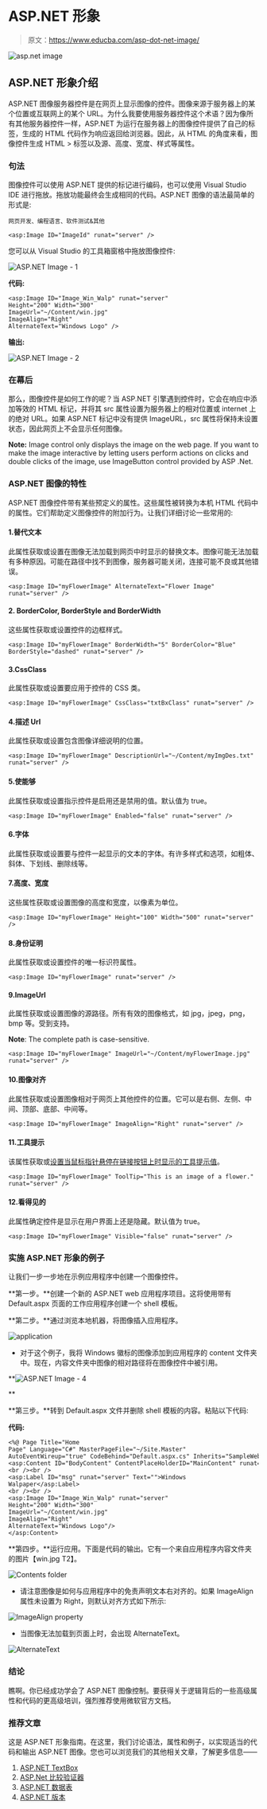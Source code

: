 # ASP.NET 形象

> 原文：<https://www.educba.com/asp-dot-net-image/>

![asp.net image](img/174ff852b08d7659636308d9dcf17f58.png)



## ASP.NET 形象介绍

ASP.NET 图像服务器控件是在网页上显示图像的控件。图像来源于服务器上的某个位置或互联网上的某个 URL。为什么我要使用服务器控件这个术语？因为像所有其他服务器控件一样，ASP.NET 为运行在服务器上的图像控件提供了自己的标签，生成的 HTML 代码作为响应返回给浏览器。因此，从 HTML 的角度来看，图像控件生成 HTML  > 标签以及源、高度、宽度、样式等属性。

### 句法

图像控件可以使用 ASP.NET 提供的标记进行编码，也可以使用 Visual Studio IDE 进行拖放。拖放功能最终会生成相同的代码。ASP.NET 图像的语法最简单的形式是:

<small>网页开发、编程语言、软件测试&其他</small>

```
<asp:Image ID="ImageId" runat="server" />
```

您可以从 Visual Studio 的工具箱窗格中拖放图像控件:

![ASP.NET Image - 1](img/efd6c094a5b4424c1343f3355fb442d6.png)



**代码:**

```
<asp:Image ID="Image_Win_Walp" runat="server"
Height="200" Width="300"
ImageUrl="~/Content/win.jpg"
ImageAlign="Right"
AlternateText="Windows Logo" />
```

**输出:**

![ASP.NET Image - 2](img/0960de153078c2908a0980fa535e8636.png)



### 在幕后

那么，图像控件是如何工作的呢？当 ASP.NET 引擎遇到控件时，它会在响应中添加等效的 HTML 标记，并将其 src 属性设置为服务器上的相对位置或 internet 上的绝对 URL。如果 ASP.NET 标记中没有提供 ImageURL，src 属性将保持未设置状态，因此网页上不会显示任何图像。

**Note:** Image control only displays the image on the web page. If you want to make the image interactive by letting users perform actions on clicks and double clicks of the image, use ImageButton control provided by ASP .Net.

### ASP.NET 图像的特性

ASP.NET 图像控件带有某些预定义的属性。这些属性被转换为本机 HTML 代码中的属性。它们帮助定义图像控件的附加行为。让我们详细讨论一些常用的:

#### 1.替代文本

此属性获取或设置在图像无法加载到网页中时显示的替换文本。图像可能无法加载有多种原因。可能在路径中找不到图像，服务器可能关闭，连接可能不良或其他错误。

```
<asp:Image ID="myFlowerImage" AlternateText="Flower Image" runat="server" />
```

#### 2\. BorderColor, BorderStyle and BorderWidth

这些属性获取或设置控件的边框样式。

```
<asp:Image ID="myFlowerImage" BorderWidth="5" BorderColor="Blue"
BorderStyle="dashed" runat="server" />
```

#### 3.CssClass

此属性获取或设置要应用于控件的 CSS 类。

```
<asp:Image ID="myFlowerImage" CssClass="txtBxClass" runat="server" />
```

#### 4.描述 Url

此属性获取或设置包含图像详细说明的位置。

```
<asp:Image ID="myFlowerImage" DescriptionUrl="~/Content/myImgDes.txt" runat="server" />
```

#### 5.使能够

此属性获取或设置指示控件是启用还是禁用的值。默认值为 true。

```
<asp:Image ID="myFlowerImage" Enabled="false" runat="server" />
```

#### 6.字体

此属性获取或设置要与控件一起显示的文本的字体。有许多样式和选项，如粗体、斜体、下划线、删除线等。

#### 7.高度、宽度

这些属性获取或设置图像的高度和宽度，以像素为单位。

```
<asp:Image ID="myFlowerImage" Height="100" Width="500" runat="server" />
```

#### 8.身份证明

此属性获取或设置控件的唯一标识符属性。

```
<asp:Image ID="myFlowerImage" runat="server" />
```

#### 9.ImageUrl

此属性获取或设置图像的源路径。所有有效的图像格式，如 jpg，jpeg，png，bmp 等。受到支持。

**Note**: The complete path is case-sensitive.

```
<asp:Image ID="myFlowerImage" ImageUrl="~/Content/myFlowerImage.jpg" runat="server" />
```

#### 10.图像对齐

此属性获取或设置图像相对于网页上其他控件的位置。它可以是右侧、左侧、中间、顶部、底部、中间等。

```
<asp:Image ID="myFlowerImage" ImageAlign="Right" runat="server" />
```

#### 11.工具提示

该属性获取或[设置当鼠标指针悬停在链接按钮上时显示的工具提示值](https://www.educba.com/javascript-tooltip/)。

```
<asp:Image ID="myFlowerImage" ToolTip="This is an image of a flower." runat="server" />
```

#### 12.看得见的

此属性确定控件是显示在用户界面上还是隐藏。默认值为 true。

```
<asp:Image ID="myFlowerImage" Visible="false" runat="server" />
```

### 实施 ASP.NET 形象的例子

让我们一步一步地在示例应用程序中创建一个图像控件。

**第一步。**创建一个新的 ASP.NET web 应用程序项目。这将使用带有 Default.aspx 页面的工作应用程序创建一个 shell 模板。

**第二步。**通过浏览本地机器，将图像插入应用程序。

![application](img/8a0dab602be9de6e86895ae8797cfd12.png)



*   对于这个例子，我将 Windows 徽标的图像添加到应用程序的 content 文件夹中。现在，内容文件夹中图像的相对路径将在图像控件中被引用。

**![ASP.NET Image - 4](img/728413a1703b29111471b62c1c16aa11.png)

** 

**第三步。**转到 Default.aspx 文件并删除 shell 模板的内容。粘贴以下代码:

**代码:**

```
<%@ Page Title="Home Page" Language="C#" MasterPageFile="~/Site.Master"
AutoEventWireup="true" CodeBehind="Default.aspx.cs" Inherits="SampleWebApplication._Default" %>
<asp:Content ID="BodyContent" ContentPlaceHolderID="MainContent" runat="server">
<br /><br />
<asp:Label ID="msg" runat="server" Text="">Windows Walpaper</asp:Label>
<br /><br />
<asp:Image ID="Image_Win_Walp" runat="server"
Height="200" Width="300"
ImageUrl="~/Content/win.jpg"
ImageAlign="Right"
AlternateText="Windows Logo"/>
</asp:Content>
```

**第四步。**运行应用。下面是代码的输出。它有一个来自应用程序内容文件夹的图片【win.jpg T2】。

![Contents folder](img/bbd05653a5479c2c9d6a6c2716e2a34c.png)



*   请注意图像是如何与应用程序中的免责声明文本右对齐的。如果 ImageAlign 属性未设置为 Right，则默认对齐方式如下所示:

![ImageAlign property](img/7d949764a76cadc2b3046ccc81d11168.png)



*   当图像无法加载到页面上时，会出现 AlternateText。

![AlternateText](img/afa6936b44e63664bc4092225410e2d3.png)



### 结论

瞧啊。你已经成功学会了 ASP.NET 图像控制。要获得关于逻辑背后的一些高级属性和代码的更高级培训，强烈推荐使用微软官方文档。

### 推荐文章

这是 ASP.NET 形象指南。在这里，我们讨论语法，属性和例子，以实现适当的代码和输出 ASP.NET 图像。您也可以浏览我们的其他相关文章，了解更多信息——

1.  [ASP.NET TextBox](https://www.educba.com/asp-dot-net-textbox/)
2.  [ASP.Net 比较验证器](https://www.educba.com/asp-net-comparevalidator/)
3.  [ASP.NET 数据表](https://www.educba.com/asp-dot-net-datalist/)
4.  [ASP.NET 版本](https://www.educba.com/asp-dot-net-versions/)